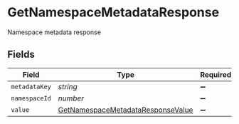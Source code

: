 # GetNamespaceMetadataResponse

Namespace metadata response


## Fields

| Field                                                                                         | Type                                                                                          | Required                                                                                      | Description                                                                                   |
| --------------------------------------------------------------------------------------------- | --------------------------------------------------------------------------------------------- | --------------------------------------------------------------------------------------------- | --------------------------------------------------------------------------------------------- |
| `metadataKey`                                                                                 | *string*                                                                                      | :heavy_minus_sign:                                                                            | N/A                                                                                           |
| `namespaceId`                                                                                 | *number*                                                                                      | :heavy_minus_sign:                                                                            | N/A                                                                                           |
| `value`                                                                                       | [GetNamespaceMetadataResponseValue](../../models/shared/getnamespacemetadataresponsevalue.md) | :heavy_minus_sign:                                                                            | N/A                                                                                           |